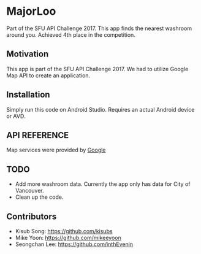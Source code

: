 # MajorLoo
Part of the SFU API Challenge 2017. This app finds the nearest washroom around you.
Achieved 4th place in the competition.

## Motivation
This app is part of the SFU API Challenge 2017. We had to utilize Google Map API to create an application.

## Installation
Simply run this code on Android Studio. Requires an actual Android device or AVD.

## API REFERENCE
Map services were provided by [Google](https://developers.google.com/maps/?hl=en)

## TODO
* Add more washroom data. Currently the app only has data for City of Vancouver.
* Clean up the code.

## Contributors
* Kisub Song: https://github.com/kisubs
* Mike Yoon: https://github.com/mikeeyoon
* Seongchan Lee: https://github.com/inthEvenin
